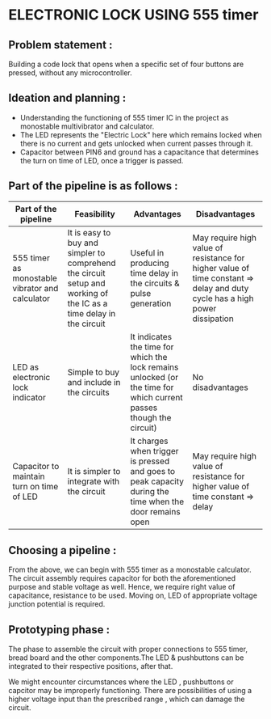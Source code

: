 # ELECTRONIC LOCK USING 555 timer

## Problem statement : 
Building a code lock that opens when a specific set of four buttons are pressed, without any microcontroller.

## Ideation and planning :

* Understanding the functioning of 555 timer IC in the project as monostable multivibrator and calculator.
* The LED represents the "Electric Lock" here which remains locked when there is no current and gets unlocked when current passes through it.
* Capacitor between PIN6 and ground has a capacitance that determines the turn on time of LED, once a trigger is passed.

## Part of the pipeline is as follows :

| Part of the pipeline | Feasibility | Advantages | Disadvantages |
|----|----|----|----|
| 555 timer as monostable vibrator and calculator | It is easy to buy and simpler to comprehend the circuit setup and working of the IC as a time delay in the circuit | Useful in producing time delay in the circuits & pulse generation | May require high value of resistance for higher value of time constant => delay and duty cycle has a high power dissipation |
| LED as electronic lock indicator | Simple to buy and include in the circuits | It indicates the time for which the lock remains unlocked (or the time for which current passes though the circuit) | No disadvantages |
|Capacitor to maintain turn on time of LED | It is simpler to integrate with the circuit | It charges when trigger is pressed and goes to peak capacity during the time when the door remains open |  May require high value of resistance for higher value of time constant => delay|

## Choosing a pipeline :

From the above, we can begin with 555 timer as a monostable calculator. The circuit assembly requires capacitor for both the aforementioned purpose and stable voltage as well. Hence, we require right value of capacitance, resistance to be used. Moving on, LED of appropriate voltage junction potential is required. 

## Prototyping phase :

The phase to assemble the circuit with proper connections to 555 timer, bread board and the other components.The LED & pushbuttons can be integrated to their respective positions, after that.

We might encounter circumstances where the LED , pushbuttons or capcitor may be improperly functioning. There are possibilities of using a higher voltage input than the prescribed range , which can damage the circuit. 
 
